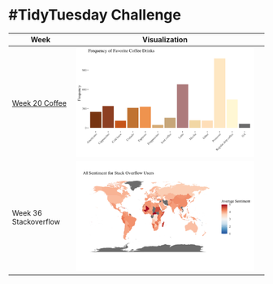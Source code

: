 # #TidyTuesday Challenge

| Week | Visualization | |
|-----------------|---------|--|
| [Week 20 Coffee](https://github.com/jazelle-saligumba/TidyTuesdays/blob/main/2024/week_20_coffee.Rmd) | ![](https://github.com/jazelle-saligumba/TidyTuesdays/blob/main/Visualizations/week_20_coffee.png) |
| Week 36 Stackoverflow | ![](https://github.com/jazelle-saligumba/TidyTuesdays/blob/main/Visualizations/week_36_world.png) |
